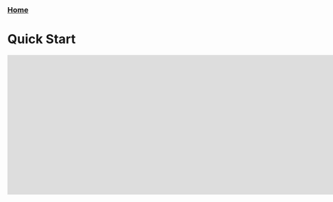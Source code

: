 ### [Home](./README.md)

# Quick Start

<iframe width="1560" height="315" src="https://www.youtube.com/embed/Z0YIJQ1jgEI" title="YouTube video player" frameborder="0" allow="accelerometer; autoplay; clipboard-write; encrypted-media; gyroscope; picture-in-picture; web-share" allowfullscreen></iframe>
